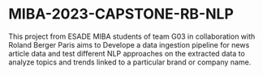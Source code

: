 # MIBA-2023-CAPSTONE-RB-NLP
This project from ESADE MIBA students of team G03 in collaboration with Roland Berger Paris aims to Develope a data ingestion pipeline for news article data and test different NLP approaches on the extracted data to analyze topics and trends linked to a particular brand or company name.
